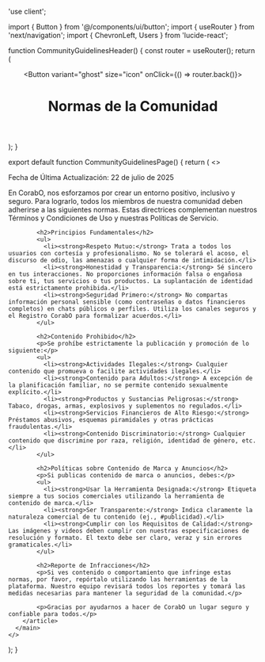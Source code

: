 'use client';

import { Button } from '@/components/ui/button';
import { useRouter } from 'next/navigation';
import { ChevronLeft, Users } from 'lucide-react';

function CommunityGuidelinesHeader() {
  const router = useRouter();
  return (
    <header className="sticky top-0 z-30 bg-background/95 backdrop-blur-sm border-b">
      <div className="container px-4 sm:px-6">
        <div className="flex h-16 items-center justify-between">
          <Button variant="ghost" size="icon" onClick={() => router.back()}>
            <ChevronLeft className="h-6 w-6" />
          </Button>
          <h1 className="text-lg font-bold flex items-center gap-2"><Users className="h-5 w-5"/> Normas de la Comunidad</h1>
          <div className="w-8"></div>
        </div>
      </div>
    </header>
  );
}

export default function CommunityGuidelinesPage() {
  return (
    <>
      <CommunityGuidelinesHeader />
      <main className="container max-w-4xl mx-auto py-8">
        <article className="prose dark:prose-invert max-w-none">
            <p className="text-sm text-muted-foreground">Fecha de Última Actualización: 22 de julio de 2025</p>
            <p>En CorabO, nos esforzamos por crear un entorno positivo, inclusivo y seguro. Para lograrlo, todos los miembros de nuestra comunidad deben adherirse a las siguientes normas. Estas directrices complementan nuestros Términos y Condiciones de Uso y nuestras Políticas de Servicio.</p>
            
            <h2>Principios Fundamentales</h2>
            <ul>
              <li><strong>Respeto Mutuo:</strong> Trata a todos los usuarios con cortesía y profesionalismo. No se tolerará el acoso, el discurso de odio, las amenazas o cualquier forma de intimidación.</li>
              <li><strong>Honestidad y Transparencia:</strong> Sé sincero en tus interacciones. No proporciones información falsa o engañosa sobre ti, tus servicios o tus productos. La suplantación de identidad está estrictamente prohibida.</li>
              <li><strong>Seguridad Primero:</strong> No compartas información personal sensible (como contraseñas o datos financieros completos) en chats públicos o perfiles. Utiliza los canales seguros y el Registro CorabO para formalizar acuerdos.</li>
            </ul>

            <h2>Contenido Prohibido</h2>
            <p>Se prohíbe estrictamente la publicación y promoción de lo siguiente:</p>
            <ul>
              <li><strong>Actividades Ilegales:</strong> Cualquier contenido que promueva o facilite actividades ilegales.</li>
              <li><strong>Contenido para Adultos:</strong> A excepción de la planificación familiar, no se permite contenido sexualmente explícito.</li>
              <li><strong>Productos y Sustancias Peligrosas:</strong> Tabaco, drogas, armas, explosivos y suplementos no regulados.</li>
              <li><strong>Servicios Financieros de Alto Riesgo:</strong> Préstamos abusivos, esquemas piramidales y otras prácticas fraudulentas.</li>
              <li><strong>Contenido Discriminatorio:</strong> Cualquier contenido que discrimine por raza, religión, identidad de género, etc.</li>
            </ul>

            <h2>Políticas sobre Contenido de Marca y Anuncios</h2>
            <p>Si publicas contenido de marca o anuncios, debes:</p>
            <ul>
              <li><strong>Usar la Herramienta Designada:</strong> Etiqueta siempre a tus socios comerciales utilizando la herramienta de contenido de marca.</li>
              <li><strong>Ser Transparente:</strong> Indica claramente la naturaleza comercial de tu contenido (ej., #publicidad).</li>
              <li><strong>Cumplir con los Requisitos de Calidad:</strong> Las imágenes y videos deben cumplir con nuestras especificaciones de resolución y formato. El texto debe ser claro, veraz y sin errores gramaticales.</li>
            </ul>

            <h2>Reporte de Infracciones</h2>
            <p>Si ves contenido o comportamiento que infringe estas normas, por favor, repórtalo utilizando las herramientas de la plataforma. Nuestro equipo revisará todos los reportes y tomará las medidas necesarias para mantener la seguridad de la comunidad.</p>

            <p>Gracias por ayudarnos a hacer de CorabO un lugar seguro y confiable para todos.</p>
        </article>
      </main>
    </>
  );
}
